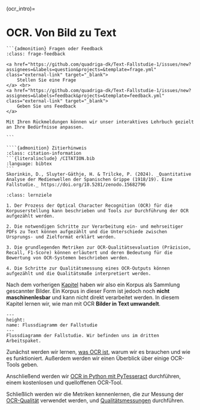(ocr_intro)=

# OCR. Von Bild zu Text

````{margin}
```{admonition} Fragen oder Feedback 
:class: frage-feedback

<a href="https://github.com/quadriga-dk/Text-Fallstudie-1/issues/new?assignees=&labels=question&projects=&template=frage.yml" class="external-link" target="_blank">
    Stellen Sie eine Frage
</a> <br>
<a href="https://github.com/quadriga-dk/Text-Fallstudie-1/issues/new?assignees=&labels=feedback&projects=&template=feedback.yml" class="external-link" target="_blank">
    Geben Sie uns Feedback
</a>

Mit Ihren Rückmeldungen können wir unser interaktives Lehrbuch gezielt an Ihre Bedürfnisse anpassen.

```
````

`````{margin}
````{admonition} Zitierhinweis
:class: citation-information
```{literalinclude} /CITATION.bib
:language: bibtex
```
Skorinkin, D., Sluyter-Gäthje, H. & Trilcke, P. (2024). _Quantitative Analyse der Medienwellen der Spanischen Grippe (1918/19). Eine Fallstudie._ https://doi.org/10.5281/zenodo.15682796

`````


```{admonition} OCR-basierte Korpuserstellung und Qualitätsbewertung
:class: lernziele

1. Der Prozess der Optical Character Recognition (OCR) für die Korpuserstellung kann beschrieben und Tools zur Durchführung der OCR aufgezählt werden.

2. Die notwendigen Schritte zur Verarbeitung ein- und mehrseitiger PDFs zu Text können aufgezählt und die Unterschiede zwischen Ursprungs- und Zielformat erklärt werden.

3. Die grundlegenden Metriken zur OCR-Qualitätsevaluation (Präzision, Recall, F1-Score) können erläutert und deren Bedeutung für die Bewertung von OCR-Systemen beschrieben werden.

4. Die Schritte zur Qualitätsmessung eines OCR-Outputs können aufgezählt und die Qualitätsmaße interpretiert werden.
```

Nach dem vorherigen [Kapitel](../corpus_collection/corpus-collection_summary) haben wir also ein Korpus als Sammlung gescannter Bilder. Ein Korpus in dieser Form ist jedoch noch **nicht maschinenlesbar** und kann nicht direkt verarbeitet werden. In diesem Kapitel lernen wir, wie man mit OCR **Bilder in Text umwandelt**.

```{figure} ../assets/images/flow-chart_ocr.jpeg
---
height:
name: Flussdiagramm der Fallstudie
---
Flussdiagramm der Fallstudie. Wir befinden uns im dritten Arbeitspaket.
```
Zunächst werden wir lernen, [was OCR ist](ocr), warum wir es brauchen und wie es funktioniert. Außerdem werden wir einen Überblick über einige OCR-Tools geben.

Anschließend werden wir [OCR in Python mit PyTesseract](ocr_pytesseract_intro) durchführen, einem kostenlosen und quelloffenen OCR-Tool.

Schließlich werden wir die Metriken kennenlernen, die zur Messung der [OCR-Qualität](ocr-quality) verwendet werden, und [Qualitätsmessungen](ocr_ocr-quality) durchführen.

